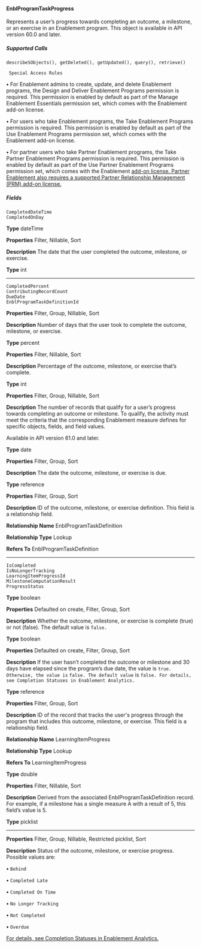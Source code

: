 #### EnblProgramTaskProgress

Represents a user’s progress towards completing an outcome, a milestone, or an exercise in an Enablement program. This object is
available in API version 60.0 and later.

##### Supported Calls
```
describeSObjects(), getDeleted(), getUpdated(), query(), retrieve()

 Special Access Rules

```
**•** For Enablement admins to create, update, and delete Enablement programs, the Design and Deliver Enablement Programs permission
is required. This permission is enabled by default as part of the Manage Enablement Essentials permission set, which comes with
the Enablement add-on license.

**•** For users who take Enablement programs, the Take Enablement Programs permission is required. This permission is enabled by
default as part of the Use Enablement Programs permission set, which comes with the Enablement add-on license.

**•** For partner users who take Partner Enablement programs, the Take Partner Enablement Programs permission is required. This
permission is enabled by default as part of the Use Partner Enablement Programs permission set, which comes with the Enablement
[add-on license. Partner Enablement also requires a supported Partner Relationship Management (PRM) add-on license.](https://help.salesforce.com/s/articleView?id=sf.prm_support_license_template.htm&language=en_US)

##### Fields

```
CompletedDateTime
CompletedOnDay

```

**Type**
dateTime

**Properties**
Filter, Nillable, Sort

**Description**
The date that the user completed the outcome, milestone, or exercise.

**Type**
int


-----

```
CompletedPercent
ContributingRecordCount
DueDate
EnblProgramTaskDefinitionId

```

**Properties**
Filter, Group, Nillable, Sort

**Description**
Number of days that the user took to complete the outcome, milestone, or exercise.

**Type**
percent

**Properties**
Filter, Nillable, Sort

**Description**
Percentage of the outcome, milestone, or exercise that’s complete.

**Type**
int

**Properties**
Filter, Group, Nillable, Sort

**Description**
The number of records that qualify for a user’s progress towards completing an outcome or
milestone. To qualify, the activity must meet the criteria that the corresponding Enablement
measure defines for specific objects, fields, and field values.

Available in API version 61.0 and later.

**Type**
date

**Properties**
Filter, Group, Sort

**Description**
The date the outcome, milestone, or exercise is due.

**Type**
reference

**Properties**
Filter, Group, Sort

**Description**
ID of the outcome, milestone, or exercise definition. This field is a relationship field.

**Relationship Name**
EnblProgramTaskDefinition

**Relationship Type**
Lookup

**Refers To**
EnblProgramTaskDefinition


-----

```
IsCompleted
IsNoLongerTracking
LearningItemProgressId
MilestoneComputationResult
ProgressStatus

```

**Type**
boolean

**Properties**
Defaulted on create, Filter, Group, Sort

**Description**
Whether the outcome, milestone, or exercise is complete (true) or not (false). The
default value is `false.`

**Type**
boolean

**Properties**
Defaulted on create, Filter, Group, Sort

**Description**
If the user hasn’t completed the outcome or milestone and 30 days have elapsed since the
program’s due date, the value is `true. Otherwise, the value is` `false. The default value`
is `false. For details, see Completion Statuses in Enablement Analytics.`

**Type**
reference

**Properties**
Filter, Group, Sort

**Description**
ID of the record that tracks the user's progress through the program that includes this
outcome, milestone, or exercise. This field is a relationship field.

**Relationship Name**
LearningItemProgress

**Relationship Type**
Lookup

**Refers To**
LearningItemProgress

**Type**
double

**Properties**
Filter, Nillable, Sort

**Description**
Derived from the associated EnblProgramTaskDefinition record. For example, if a milestone
has a single measure A with a result of 5, this field’s value is 5.

**Type**
picklist


-----

**Properties**
Filter, Group, Nillable, Restricted picklist, Sort

**Description**
Status of the outcome, milestone, or exercise progress. Possible values are:

**•** `Behind`

**•** `Completed Late`

**•** `Completed On Time`

**•** `No Longer Tracking`

**•** `Not Completed`

**•** `Overdue`

[For details, see Completion Statuses in Enablement Analytics.](https://help.salesforce.com/s/articleView?id=sf.enablement_analytics_completion_statuses.htm&language=en_US)
